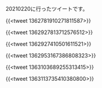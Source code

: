 20210220に行ったツイートです。
<!--more-->
{{<tweet 1362781910271811587>}}

{{<tweet 1362927813712576512>}}

{{<tweet 1362927410501611521>}}

{{<tweet 1362953167386808323>}}

{{<tweet 1363103689255313415>}}

{{<tweet 1363113735410380800>}}

